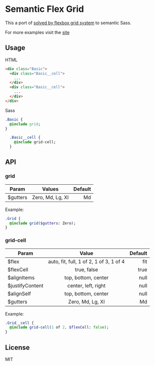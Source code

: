 # Semantic Flex Grid

This a port of [solved by flexbox grid system](http://philipwalton.github.io/solved-by-flexbox/demos/grids/)
to semantic Sass.

For more examples visit the [site](http://nitely.github.io/semantic-flex-grid/)

## Usage

HTML

```html
<div class="Basic">
  <div class="Basic__cell">
    ...
  </div>
  <div class="Basic__cell">
    ...
  </div>
</div>
```

Sass

```sass
.Basic {
  @include grid;
}

  .Basic__cell {
    @include grid-cell;
  }
```

## API

### grid

| Param | Values | Default |
| ----- |:------:| -------:|
| $gutters | Zero, Md, Lg, Xl | Md |

Example:

```sass
.Grid {
  @include grid($gutters: Zero);
}
```

### grid-cell

| Param | Value | Default |
| ----- |:------:| -------:|
| $flex | auto, fit, full, 1 of 2, 1 of 3, 1 of 4 | fit |
| $flexCell | true, false | true |
| $alignItems | top, bottom, center | null |
| $justifyContent | center, left, right | null |
| $alignSelf | top, bottom, center | null |
| $gutters | Zero, Md, Lg, Xl | Md |

Example:

```sass
.Grid__cell {
  @include grid-cell(1 of 2, $flexCell: false);
}
```

## License

MIT